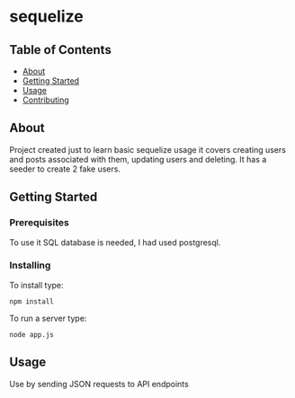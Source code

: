 # sequelize

## Table of Contents

- [About](#about)
- [Getting Started](#getting_started)
- [Usage](#usage)
- [Contributing](../CONTRIBUTING.md)

## About <a name = "about"></a>

Project created just to learn basic sequelize usage it covers creating users and posts associated with them, updating users and deleting. It has a seeder to create 2 fake users.

## Getting Started <a name = "getting_started"></a>

### Prerequisites

To use it SQL database is needed, I had used postgresql.

### Installing

To install type:

```
npm install
```

To run a server type:

```
node app.js
```

## Usage <a name = "usage"></a>

Use by sending JSON requests to API endpoints
